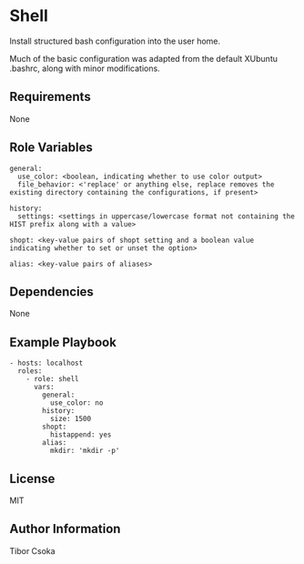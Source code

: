 Shell
=========

Install structured bash configuration into the user home.

Much of the basic configuration was adapted from the default XUbuntu .bashrc, along with minor modifications.

Requirements
------------

None

Role Variables
--------------

    general:
      use_color: <boolean, indicating whether to use color output>
      file_behavior: <'replace' or anything else, replace removes the existing directory containing the configurations, if present> 

    history:
      settings: <settings in uppercase/lowercase format not containing the HIST prefix along with a value>

    shopt: <key-value pairs of shopt setting and a boolean value indicating whether to set or unset the option>

    alias: <key-value pairs of aliases> 

Dependencies
------------

None

Example Playbook
----------------

    - hosts: localhost
      roles:
        - role: shell
          vars:
            general:
              use_color: no
            history:
              size: 1500
            shopt:
              histappend: yes
            alias:
              mkdir: 'mkdir -p'

License
-------

MIT

Author Information
------------------

Tibor Csoka
